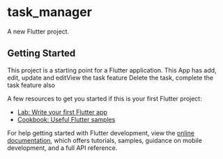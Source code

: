 # task_manager

A new Flutter project.

## Getting Started

This project is a starting point for a Flutter application.
This App has add, edit, update and editView the task feature
Delete the task, complete the task feature also



A few resources to get you started if this is your first Flutter project:

- [Lab: Write your first Flutter app](https://docs.flutter.dev/get-started/codelab)
- [Cookbook: Useful Flutter samples](https://docs.flutter.dev/cookbook)

For help getting started with Flutter development, view the
[online documentation](https://docs.flutter.dev/), which offers tutorials,
samples, guidance on mobile development, and a full API reference.
